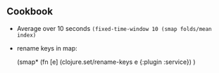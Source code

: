 ## Cookbook

* Average over 10 seconds `(fixed-time-window 10 (smap folds/mean index)`
* rename keys in map:

    (smap*
      (fn [e]
          (clojure.set/rename-keys e {:plugin :service})
          )
